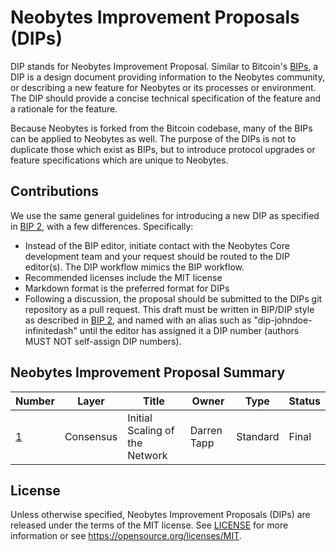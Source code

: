 # Neobytes Improvement Proposals (DIPs)

DIP stands for Neobytes Improvement Proposal. Similar to Bitcoin's [BIPs](https://github.com/bitcoin/bips/), a DIP is a design document providing information to the Neobytes community, or describing a new feature for Neobytes or its processes or environment. The DIP should provide a concise technical specification of the feature and a rationale for the feature.

Because Neobytes is forked from the Bitcoin codebase, many of the BIPs can be applied to Neobytes as well. The purpose of the DIPs is not to duplicate those which exist as BIPs, but to introduce protocol upgrades or feature specifications which are unique to Neobytes.


## Contributions

We use the same general guidelines for introducing a new DIP as specified in [BIP 2](https://github.com/bitcoin/bips/blob/master/bip-0002.mediawiki), with a few differences. Specifically:

* Instead of the BIP editor, initiate contact with the Neobytes Core development team and your request should be routed to the DIP editor(s). The DIP workflow mimics the BIP workflow.
* Recommended licenses include the MIT license
* Markdown format is the preferred format for DIPs
* Following a discussion, the proposal should be submitted to the DIPs git repository as a pull request. This draft must be written in BIP/DIP style as described in [BIP 2](https://github.com/bitcoin/bips/blob/master/bip-0002.mediawiki), and named with an alias such as "dip-johndoe-infinitedash" until the editor has assigned it a DIP number (authors MUST NOT self-assign DIP numbers).


## Neobytes Improvement Proposal Summary
Number | Layer | Title | Owner | Type | Status
--- | --- | --- | --- | --- | ---
[1](dip-0001.md) | Consensus | Initial Scaling of the Network | Darren Tapp | Standard | Final


## License

Unless otherwise specified, Neobytes Improvement Proposals (DIPs) are released under the terms of the MIT license. See [LICENSE](LICENSE) for more information or see https://opensource.org/licenses/MIT.
